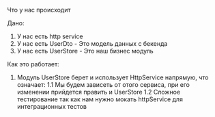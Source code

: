 Что у нас происходит

Дано:

1. У нас есть http service
2. У нас есть UserDto - Это модель данных с бекенда
3. У нас есть UserStore - Это наш бизнес модуль

Как это работает:

1. Модуль UserStore берет и использует HttpService напрямую, что означает:
   1.1 Мы будем зависеть от отого сервиса, при его изменении прийдется править и UserStore
   1.2 Сложное тестирование так как нам нужно мокать httpService для интеграционных тестов

